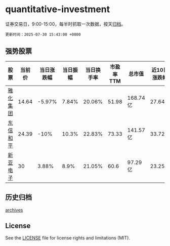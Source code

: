 # quantitative-investment

证券交易日，9:00-15:00，每半时抓取一次数据，按天[归档](archives)。

`更新时间：2025-07-30 15:43:00 +0800`

## 强势股票

|股票|当前价|当日涨跌幅|当日振幅|当日换手率|市盈率TTM|总市值|近10日涨跌幅|
|----|----|----|----|----|----|----|----|
|[雅化集团](https://xueqiu.com/S/SZ002497)|14.64|-5.97%|7.84%|20.06%|51.98|168.74亿|27.64%|
|[东信和平](https://xueqiu.com/S/SZ002017)|24.39|-10%|10.3%|22.83%|73.33|141.57亿|33.72%|
|[新亚电子](https://xueqiu.com/S/SH605277)|30|3.88%|8.9%|21.05%|60.6|97.29亿|23.25%|

## 历史归档

[archives](archives)

## License

See the [LICENSE](LICENSE) file for license rights and limitations (MIT).